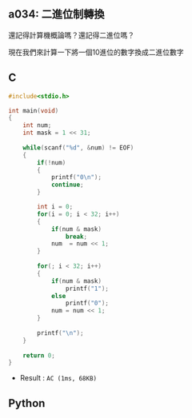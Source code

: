 ## a034: 二進位制轉換
還記得計算機概論嗎？還記得二進位嗎？

現在我們來計算一下將一個10進位的數字換成二進位數字

## C
```C
#include<stdio.h>

int main(void)
{
	int num;
	int mask = 1 << 31;
	
	while(scanf("%d", &num) != EOF)
	{
		if(!num)
		{
			printf("0\n");
			continue;
		}

		int i = 0;
		for(i = 0; i < 32; i++)
		{
			if(num & mask)
				break;
			num  = num << 1;
		}
		
		for(; i < 32; i++)
		{
			if(num & mask)
				printf("1");
			else
				printf("0");
			num = num << 1;
		}
		
		printf("\n");	
	}
	
	return 0;
}
```
 * Result : `AC (1ms, 68KB)`

## Python

